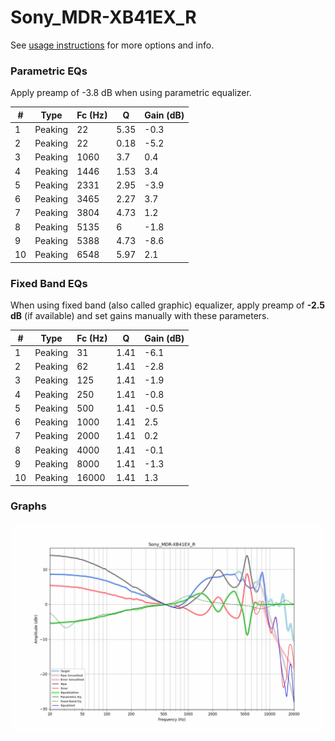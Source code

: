 # Sony_MDR-XB41EX_R
See [usage instructions](https://github.com/jaakkopasanen/AutoEq#usage) for more options and info.

### Parametric EQs
Apply preamp of -3.8 dB when using parametric equalizer.

|   # | Type    |   Fc (Hz) |    Q |   Gain (dB) |
|-----|---------|-----------|------|-------------|
|   1 | Peaking |        22 | 5.35 |        -0.3 |
|   2 | Peaking |        22 | 0.18 |        -5.2 |
|   3 | Peaking |      1060 | 3.7  |         0.4 |
|   4 | Peaking |      1446 | 1.53 |         3.4 |
|   5 | Peaking |      2331 | 2.95 |        -3.9 |
|   6 | Peaking |      3465 | 2.27 |         3.7 |
|   7 | Peaking |      3804 | 4.73 |         1.2 |
|   8 | Peaking |      5135 | 6    |        -1.8 |
|   9 | Peaking |      5388 | 4.73 |        -8.6 |
|  10 | Peaking |      6548 | 5.97 |         2.1 |

### Fixed Band EQs
When using fixed band (also called graphic) equalizer, apply preamp of **-2.5 dB** (if available) and set gains manually with these parameters.

|   # | Type    |   Fc (Hz) |    Q |   Gain (dB) |
|-----|---------|-----------|------|-------------|
|   1 | Peaking |        31 | 1.41 |        -6.1 |
|   2 | Peaking |        62 | 1.41 |        -2.8 |
|   3 | Peaking |       125 | 1.41 |        -1.9 |
|   4 | Peaking |       250 | 1.41 |        -0.8 |
|   5 | Peaking |       500 | 1.41 |        -0.5 |
|   6 | Peaking |      1000 | 1.41 |         2.5 |
|   7 | Peaking |      2000 | 1.41 |         0.2 |
|   8 | Peaking |      4000 | 1.41 |        -0.1 |
|   9 | Peaking |      8000 | 1.41 |        -1.3 |
|  10 | Peaking |     16000 | 1.41 |         1.3 |

### Graphs
![](./Sony_MDR-XB41EX_R.png)

